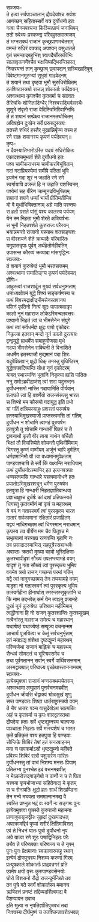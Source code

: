 सञ्जयः-   
ते हत्वा सर्वपाञ्चालान् द्रौपदेयांश्च सर्वशः  
आगच्छन् सहितास्सर्वे यत्र दुर्योधनो हतः  
गत्वा चैनमपश्यन्त किञ्चित्प्राणं जनाधिपम्  
ततो रथेभ्यः प्रस्कन्द्य परिवव्रुस्तवात्मजम्  
तं भग्नसक्थं राजानं कृच्छ्रप्राणमचेतसम्  
वमन्तं रुधिरं वक्त्राद् अपश्यन् वसुधातले  
वृतं समन्ताद्बहुभिश् श्वापदैर्घोररूपिभिः  
सालावृकगणैश्चैव भक्षयिष्यद्भिरन्तिकात्  
निवारयन्तं तान् कृच्छ्राच् छ्वापदान्  सञ्चिखादिषून्  
विवेष्टमानमूरुभ्यां सुभृशं गाढवेदनम्  
तं शयानं तथा दृष्ट्वा भूमौ सुरुधिरोक्षितम्  
हतशिष्टास्त्रयो राजञ् शोकार्ताः पर्यदेवयन्  
अश्वत्थामा कृपश्चैव कृतवर्मा च सात्वतः  
तैस्त्रिभिः शोणितादिग्धैर् निश्श्वसद्भिर्महारथैः  
शुशुभे संवृतो राजा वेदिस्त्रिभिरिवाग्निभिः  
ते तं शयानं सम्प्रेक्ष्य राजानमतथोचितम्  
अविषह्येन दुःखेन सर्वे प्ररुरुदुस्त्रयः  
ततस्ते रुधिरं हस्तैर् मुखान्निर्मृज्य तस्य ह  
रणे राज्ञः शयानस्य कृपणं पर्यदेवयन्॥  
कृपः-  
न दैवस्यातिभारोऽस्ति यदयं रुधिरोक्षितः  
एकादशचमूभर्ता शेते दुर्योधनो हतः  
पश्य चामीकराभस्य चामीकरविभूषिताम्  
गदां गदाप्रियस्येमां समीपे पतितां भुवि  
इयमेनं गदा शूरं न जहाति रणे रणे  
स्वर्गायापि व्रजन्तं हि न जहाति यशस्विनम्  
पश्येमां सह वीरेण जाम्बूनदविभूषिताम्  
शयानां शयने धर्म्यां भार्यां प्रीतिमतीमिव  
यो वै मूर्धाभिषिक्तानाम् अग्रे याति परन्तपः  
स हतो ग्रसते पांसुं पश्य कालस्य पर्ययम्  
येन स्म निहता भूमौ शेरते क्षत्रियर्षभाः  
स भूमौ निहतश्शेते कुरुराजः परैरयम्  
भयान्नमन्तो राजानो यस्याथ शतसङ्घशः  
स वीरशयने शेते क्रव्यादैः परिवारितः  
यमुपासन्नृपाः पूर्वम् अर्थहेतोर्महीपतिम्  
उपासन्त कौरव्यं क्रव्यादा मांसगृद्धिनः  
सञ्जयः-  
तं शयानं कुरुश्रेष्ठं भूमौ भरतसत्तमम्  
अश्वत्थामा समालिङ्ग्य कृपणं पर्यदेवयत्  
द्रौणिः-  
आहुस्त्वां राजशार्दूल मुख्यं सर्वधनुष्मताम्  
धनाध्यक्षोपमं युद्धे शिष्यं सङ्कर्षणस्य च  
कथं विवरमद्राक्षीद्भीमसेनस्तवानघ  
बलिनं कृतिनो नित्यं सूदः पापात्मवान्नृप  
कालो नूनं महाराज लोकेऽस्मिन्बलवत्तरः  
पश्यामो निहतं त्वां च भीमसेनेन संयुगे  
कथं त्वां सर्वधर्मज्ञं क्षुद्रः पापो वृकोदरः  
निकृत्या हतवान् मन्दो नूनं कालो दुरत्ययः  
द्वन्द्वयुद्धे ह्यधर्मेण समाहूयौजसा मृधे  
गदया भीमसेनेन सक्थिनी ते विनाशिते  
अधर्मेण हतस्याजौ मृद्यमानं पदा शिरः  
यदुपेक्षितवान् क्षुद्रो धिक् तमस्तु युधिष्ठिरम्  
युद्धेष्वपवदिष्यन्ति योधा नूनं वृकोदरम्  
यावत् स्थास्यन्ति भूतानि निकृत्या ह्यसि पातितः  
ननु रामोऽब्रवीद्राजंस् त्वां सदा यदुनन्दनः  
दुर्योधनसमो नास्ति गदायामिति वीर्यवान्  
श्लाघते त्वां हि वार्ष्णेयो राजन्संसत्सु भारत  
स शिष्यो मम कौरव्यो गदायुद्ध इति प्रभो  
यां गतिं क्षत्रियस्याहुः प्रशस्तां परमर्षयः  
हतस्याभिमुखस्याजौ प्राप्तस्त्वमसि तां गतिम्  
दुर्योधन न शोचामि त्वामहं पुरुषर्षभ  
हतपुत्रौ तु शोचामि गान्धारीं पितरं च ते  
द्वावनाथौ कृतौ वीर त्वया नाथेन वर्धितौ  
भिक्षां तौ विचरिष्येते शोचन्तौ पृथिवीमिमाम्  
घिगस्तु कृष्णं वार्ष्णेयम् अर्जुनं चापि दुर्मतिम्  
धर्मज्ञमानिमौ यौ त्वा वध्यमानमुपेक्षताम्  
पाण्डवाश्चापि ते सर्वे किं वक्ष्यन्ति नराधिपान्  
कथं दुर्योधनोऽस्माभिर् हत इत्यनपत्रपाः  
धन्यस्त्वमसि गान्धारे यस्त्वमायोधने हतः  
प्रयातोऽभिमुखश्शत्रून् धर्मेण पुरुषर्षभ  
हतपुत्रा हि गान्धारी निहतज्ञातिबान्धवा  
प्रज्ञाचक्षुश्च दुर्धर्षः कां दशां प्रतिपत्स्यते  
धिगस्तु कृतवर्माणं मां कृपं च महारथम्  
ये वयं न गतास्स्वर्गं त्वां पुरस्कृत्य भारत  
दातारं सर्वकामानां रक्षितारं प्रजाहितम्  
यद्वयं नाधिगच्छाम त्वां धिगस्मान् नराधमान्  
कृपस्य तव वीर्येण मम चैव पितुश्च मे  
सभृत्यानां नरव्याघ्र रत्नवन्ति गृहाणि नः  
तव प्रसादादस्माभिस् सहपुत्रैस्सबान्धवैः  
अवाप्ताः क्रतवो मुख्या बहवो भूरिदक्षिणाः  
कुतश्चापीदृशं सौख्यं उपलप्स्यामहे वयम्  
यादृशं तु गता सौख्यं त्वां पुरस्कृत्य भूमिप  
वयमेव त्रयो राजन् गच्छन्तं परमां गतिम्  
यद्वै त्वां नानुगच्छामस् तेन तप्स्यामहे वयम्  
यादृशा नो गतास्स्वर्गं त्वां पुरस्कृत्य भूमिप  
तत्स्वर्गहीना हीनार्थास् स्मरन्तस्सुकृतानि च  
किं नाम तद्भवेत् कर्म येन त्वाऽनु व्रजामहे  
दुःखं नूनं कुरुश्रेष्ठ चरिष्याम महीमिमाम्  
त्वद्धीनानां हि नो राजन् कुतश्शान्तिः कुतस्सुखम्  
गत्वैनांस्तु महाराज समेत्य च महारथान्  
यथाश्रेष्ठं यथाज्येष्ठं सम्पूज्य वचनान्मम  
आचार्यं पूजयित्वा च केतुं सर्वधनुर्भृताम्  
हतं मयाऽद्य शंशेथा दृष्टद्युम्नं महारथम्  
परिष्वजेथा राजानं बाह्लिकं च महारथम्  
सैन्धवं सोमदत्तं च भूरिश्रवसमेव च  
तथा पूर्वगतानन् सर्वान् स्वर्गे पार्थिवसत्तमान्  
अस्मद्वाक्यात् परिष्वज्य पृच्छेथास्ताननामयम्  
सञ्जयः-   
इत्येवमुक्त्वा राजानं भग्नसक्थमचेतसम्  
अश्वत्थामा लघुप्राणं पुनर्वचनमब्रवीत्  
दुर्योधन जीवसि चेद्वाक्यं श्रोत्रसुखं शृणु  
सप्त पाण्डवतः शिष्टा धार्तराष्ट्रास्त्रयो वयम्  
ते चैव भ्रातरः पञ्च वासुदेवोऽथ सात्यकिः  
अहं च कृतवर्मा च कृपः शारद्वतस्तथा  
द्रौपदेया हताः सर्वे धृष्टद्युम्नस्य चात्मजाः  
पाञ्चाला निहताः सर्वे मत्स्यशेषं च भारत  
कृते प्रतिकृतं पश्य हतपुत्रा हि पाण्डवाः  
सौप्तिके शिबिरं तेषां हतं सनरवाहनम्  
मया च पापकर्माऽसौ धृष्टद्युम्नो महीपते  
प्रविश्य शिबिरं रात्रौ पशुमारेण मारितः  
दुर्योधनस्तु तां वाचं निशम्य मनसः प्रियाम्  
प्रतिलभ्य पुनश्चेत इदं वचनमब्रवीत्  
न मेऽकरोत्तद्गाङ्गेयो न कर्णो न च ते पिता  
यत्त्वया कृपभोजाभ्यां सहितेनाद्य मे कृतम्  
स च सेनापतिः क्षुद्रो हतः सार्धं शिखण्डिना  
तेन मन्ये मघवता सममात्मानमद्य वै  
स्वस्ति प्राप्नुत भद्रं वः स्वर्गे नः सङ्गमः पुनः  
इत्येवमुक्त्वा पुत्रस्ते कुरुराजो महामनाः  
प्राणानुपासृजद्वीरः सुहृदां दुःखमादधत्  
अपाक्रामद्दिवं पुण्यां शरीरं क्षितिमाविशत्  
एवं ते निधनं यातः पुत्रो दुर्योधनो नृप  
अग्रे यात्वा रणे शूरः पश्राद्विनिहतः परैः  
तथैव ते परिष्वक्ताः परिष्वज्य च ते नृपम्  
पुनः पुनः प्रेक्षमाणाः स्वकानारुरुहू रथान्  
इत्येवं द्रोणपुत्रस्य निशम्य करुणां गिरम्  
प्रत्यूषकाले शोकार्ताः प्राद्रवन्नगरं प्रति  
एवमेष क्षयो वृत्तः कुरुपाण्डवसेनयोः  
घोरो विशसनो रौद्रो राजन्दुर्मन्त्रिते तव  
तव पुत्रे गते स्वर्गं शोकार्तस्य ममानघ  
ऋषिदत्तं प्रनष्टं तद्दिव्यदर्शित्वमद्य वै  
वैशम्पायन उवाच   
इति श्रुत्वा स नृपतिर्ज्ञातिपुत्रवधं तदा  
निःश्वस्य दीर्घमुष्णं च ततश्चिन्तापरोऽभवत्  
